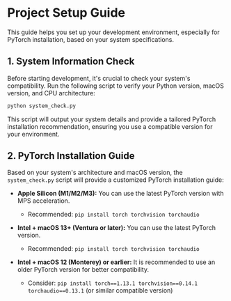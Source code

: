 # Project Setup Guide

This guide helps you set up your development environment, especially for PyTorch installation, based on your system specifications.

## 1. System Information Check

Before starting development, it's crucial to check your system's compatibility. Run the following script to verify your Python version, macOS version, and CPU architecture:

```bash
python system_check.py
```

This script will output your system details and provide a tailored PyTorch installation recommendation, ensuring you use a compatible version for your environment.

## 2. PyTorch Installation Guide

Based on your system's architecture and macOS version, the `system_check.py` script will provide a customized PyTorch installation guide:

*   **Apple Silicon (M1/M2/M3):** You can use the latest PyTorch version with MPS acceleration.
    *   Recommended: `pip install torch torchvision torchaudio`

*   **Intel + macOS 13+ (Ventura or later):** You can use the latest PyTorch version.
    *   Recommended: `pip install torch torchvision torchaudio`

*   **Intel + macOS 12 (Monterey) or earlier:** It is recommended to use an older PyTorch version for better compatibility.
    *   Consider: `pip install torch==1.13.1 torchvision==0.14.1 torchaudio==0.13.1` (or similar compatible version)

